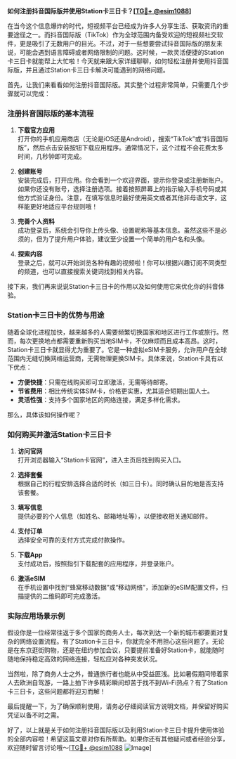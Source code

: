 **如何注册抖音国际版并使用Station卡三日卡？[[TG💪+ @esim1088](https://t.me/s/esim1088)]**

在当今这个信息爆炸的时代，短视频平台已经成为许多人分享生活、获取资讯的重要途径之一。而抖音国际版（TikTok）作为全球范围内备受欢迎的短视频社交软件，更是吸引了无数用户的目光。不过，对于一些想要尝试抖音国际版的朋友来说，可能会遇到语言障碍或者网络限制的问题。这时候，一款灵活便捷的Station卡三日卡就能帮上大忙啦！今天就来跟大家详细聊聊，如何轻松注册并使用抖音国际版，并且通过Station卡三日卡解决可能遇到的网络问题。

首先，让我们来看看如何注册抖音国际版。其实整个过程非常简单，只需要几个步骤就可以完成：

### 注册抖音国际版的基本流程

1. **下载官方应用**  
   打开你的手机应用商店（无论是iOS还是Android），搜索“TikTok”或“抖音国际版”，然后点击安装按钮下载应用程序。通常情况下，这个过程不会花费太多时间，几秒钟即可完成。

2. **创建账号**  
   安装完成后，打开应用。你会看到一个欢迎界面，提示你登录或注册新账户。如果你还没有账号，选择注册选项。接着按照屏幕上的指示输入手机号码或其他方式验证身份。注意，在填写信息时最好使用英文或者其他非母语文字，这样能更好地适应平台规则哦！

3. **完善个人资料**  
   成功登录后，系统会引导你上传头像、设置昵称等基本信息。虽然这些不是必须的，但为了提升用户体验，建议至少设置一个简单的用户名和头像。

4. **探索内容**  
   登录之后，就可以开始浏览各种有趣的视频啦！你可以根据兴趣订阅不同类型的频道，也可以直接搜索关键词找到相关内容。

接下来，我们再来说说Station卡三日卡的作用以及如何使用它来优化你的抖音体验。

### Station卡三日卡的优势与用途

随着全球化进程加快，越来越多的人需要频繁切换国家和地区进行工作或旅行。然而，每次更换地点都需要重新购买当地SIM卡，不仅麻烦而且成本高昂。这时，Station卡三日卡就显得尤为重要了。它是一种虚拟eSIM卡服务，允许用户在全球范围内无缝切换网络运营商，无需物理更换SIM卡。具体来说，Station卡具有以下优点：

- **方便快捷**：只需在线购买即可立即激活，无需等待邮寄。
- **节省费用**：相比传统实体SIM卡，价格更实惠，尤其适合短期出国人士。
- **灵活性强**：支持多个国家地区的网络连接，满足多样化需求。

那么，具体该如何操作呢？

### 如何购买并激活Station卡三日卡

1. **访问官网**  
   打开浏览器输入“Station卡官网”，进入主页后找到购买入口。

2. **选择套餐**  
   根据自己的行程安排选择合适的时长（如三日卡）。同时确认目的地是否支持该套餐。

3. **填写信息**  
   提供必要的个人信息（如姓名、邮箱地址等），以便接收相关通知邮件。

4. **支付订单**  
   选择安全可靠的支付方式完成付款操作。

5. **下载App**  
   支付成功后，按照指引下载配套的应用程序，并登录账户。

6. **激活eSIM**  
   在手机设置中找到“蜂窝移动数据”或“移动网络”，添加新的eSIM配置文件，扫描提供的二维码即可完成激活。

### 实际应用场景示例

假设你是一位经常往返于多个国家的商务人士，每次到达一个新的城市都要面对复杂的网络设置流程。有了Station卡三日卡，你就完全不用担心这些问题了。无论是在东京逛街购物，还是在纽约参加会议，只要提前准备好Station卡，就能随时随地保持稳定高效的网络连接，轻松应对各种突发状况。

当然啦，除了商务人士之外，普通旅行者也能从中受益匪浅。比如暑假期间带着家人去欧洲自驾游，一路上拍下许多精彩瞬间却苦于找不到Wi-Fi热点？有了Station卡三日卡，这些问题都将迎刃而解！

最后提醒一下，为了确保顺利使用，请务必仔细阅读官方说明文档，并保留好购买凭证以备不时之需。

好了，以上就是关于如何注册抖音国际版以及利用Station卡三日卡提升使用体验的全部内容啦！希望这篇文章对你有所帮助。如果你还有其他疑问或者经验分享，欢迎随时留言讨论哦～[[TG💪+ @esim1088](https://t.me/s/esim1088) ![Image](https://i.postimg.cc/4NQfJmqS/Snipaste-2025-05-13-00-14-12.png)]